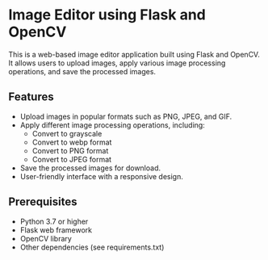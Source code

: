 # Image Editor using Flask and OpenCV

This is a web-based image editor application built using Flask and OpenCV. It allows users to upload images, apply various image processing operations, and save the processed images.

## Features

- Upload images in popular formats such as PNG, JPEG, and GIF.
- Apply different image processing operations, including:
  - Convert to grayscale
  - Convert to webp format
  - Convert to PNG format
  - Convert to JPEG format
- Save the processed images for download.
- User-friendly interface with a responsive design.

## Prerequisites

- Python 3.7 or higher
- Flask web framework
- OpenCV library
- Other dependencies (see requirements.txt)



